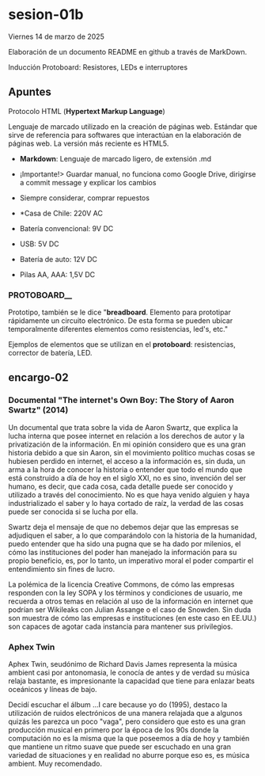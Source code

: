 # sesion-01b

Viernes 14 de marzo de 2025

Elaboración de un documento README en github a través de MarkDown.

Inducción Protoboard: Resistores, LEDs e interruptores

## Apuntes

Protocolo HTML (__Hypertext Markup Language__)

Lenguaje de marcado utilizado en la creación de páginas web. Estándar que sirve de referencia para softwares que interactúan en la elaboración de páginas web. La versión más reciente es HTML5.

* __Markdown__: Lenguaje de marcado ligero, de extensión .md

* ¡Importante!> Guardar manual, no funciona como Google Drive, dirigirse a commit message y explicar los cambios
* Siempre considerar, comprar repuestos
* *Casa de Chile: 220V AC
* Batería convencional: 9V DC
* USB: 5V DC
* Batería de auto: 12V DC
* Pilas AA, AAA: 1,5V DC

### PROTOBOARD__

Prototipo, también se le dice "__breadboard__. Elemento para prototipar rápidamente un circuito electrónico. De esta forma se pueden ubicar temporalmente diferentes elementos como resistencias, led's, etc."

Ejemplos de elementos que se utilizan en el __protoboard__: resistencias, corrector de batería, LED.

## encargo-02

### Documental "The internet's Own Boy: The Story of Aaron Swartz" (2014)

Un documental que trata sobre la vida de Aaron Swartz, que explica la lucha interna que posee internet en relación a los derechos de autor y la privatización de la información. En mi opinión considero que es una gran historia debido a que sin Aaron, sin el movimiento político muchas cosas se hubiesen perdido en internet, el acceso a la información es, sin duda, un arma a la hora de conocer la historia o entender que todo el mundo que está construido a día de hoy en el siglo XXI, no es sino, invención del ser humano, es decir, que cada cosa, cada detalle puede ser conocido y utilizado a través del conocimiento. No es que haya venido alguien y haya industrializado el saber y lo haya cortado de raíz, la verdad de las cosas puede ser conocida si se lucha por ella.

Swartz deja el mensaje de que no debemos dejar que las empresas se adjudiquen el saber, a lo que comparándolo con la historia de la humanidad, puedo entender que ha sido una pugna que se ha dado por milenios, el cómo las instituciones del poder han manejado la información para su propio beneficio, es, por lo tanto, un imperativo moral el poder compartir el entendimiento sin fines de lucro.

La polémica de la licencia Creative Commons, de cómo las empresas responden con la ley SOPA y los términos y condiciones de usuario, me recuerda a otros temas en relación al uso de la información en internet que podrían ser Wikileaks con Julian Assange o el caso de Snowden. Sin duda son muestra de cómo las empresas e instituciones (en este caso en EE.UU.) son capaces de agotar cada instancia para mantener sus privilegios.

### Aphex Twin

Aphex Twin, seudónimo de Richard Davis James representa la música ambient casi por antonomasia, le conocía de antes y de verdad su música relaja bastante, es impresionante la capacidad que tiene para enlazar beats oceánicos y líneas de bajo.

Decidí escuchar el álbum ...I care because yo do (1995), destaco la utilización de ruidos electrónicos de una manera relajada que a algunos quizás les parezca un poco "vaga", pero considero que esto es una gran producción musical en primero por la época de los 90s donde la computación no es la misma que la que poseemos a día de hoy y también que mantiene un ritmo suave que puede ser escuchado en una gran variedad de situaciones y en realidad no aburre porque eso es, es música ambient. Muy recomendado.

